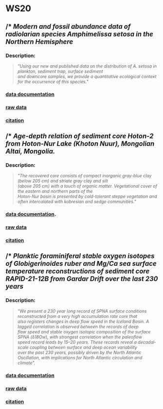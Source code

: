 # WS20
## /* *__Modern and fossil abundance data of radiolarian species Amphimelissa setosa in the Northern Hemisphere__*
### **Description**:
 >_"Using our new and published data on the distribution of A. setosa in plankton, sediment trap, surface sediment  
 > and downcore samples, we provide a quantitative ecological context for the occurrence of this species."_
 ### [data documentation](https://doi.pangaea.de/10.1594/PANGAEA.923111)
### [raw data](https://doi.pangaea.de/10.1594/PANGAEA.923061?format=textfile)
 ### [citation](https://doi.org/10.1016/j.quascirev.2020.106565)
 
 ## /* *__Age-depth relation of sediment core Hoton-2 from Hoton-Nur Lake (Khoton Nuur), Mongolian Altai, Mongolia.__*
 ### **Description**:
 >_"The recovered core consists of compact inorganic gray-blue clay (below 205 cm) and striate gray clay and silt  
 > (above 205 cm) with a touch of organic matter. Vegetational cover of the eastern and northern parts of the  
 > Hoton-Nur basin is presented by cold-tolerant steppe vegetation and often intercalated with kobresian and sedge communities."_
  ### [data documentation](https://doi.pangaea.de/10.1594/PANGAEA.914880).
  ### [raw data](https://doi.pangaea.de/10.1594/PANGAEA.914878?format=textfile)
  ### [citation](https://doi.org/10.1016/j.quascirev.2008.10.013)
  
 
 ## /* *__Planktic foraminiferal stable oxygen isotopes of Globigerinoides ruber and Mg/Ca sea surface temperature reconstructions of sediment core RAPID-21-12B from Gardar Drift over the last 230 years__*
 ### **Description**:
 > _"We present a 230 year long record of SPNA surface conditions reconstructed from a very high accumulation rate core that  
 > also registers changes in deep flow speed in the Iceland Basin. A lagged correlation is observed between the records of deep  
 > flow speed and stable oxygen isotopic composition of the surface SPNA (δ18Ow), with strongest correlation when the paleoflow  
 > speed record leads by 15–20 years. These records reveal a decadal‐scale coupling between surface and deep ocean variability  
 > over the past 230 years, possibly driven by the North Atlantic Oscillation, with implications for North Atlantic circulation and climate"._
 ### [data documentation](https://doi.org/10.1594/PANGAEA.899434)
 ### [raw data](https://doi.org/10.1594/PANGAEA.899434?format=textfile)
 ### [citation](https://doi.org/10.1029/2009PA001886)
 

